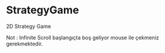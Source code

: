 # StrategyGame
 2D Strategy Game

Not : Infinite Scroll başlangıçta boş geliyor mouse ile çekmeniz gerekmektedir.
